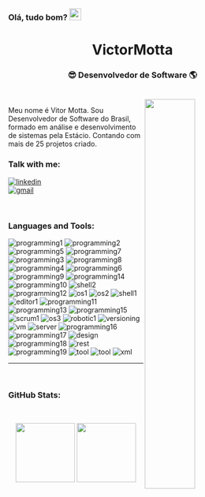 <h3>Olá, tudo bom? <img src="https://github.com/TheDudeThatCode/TheDudeThatCode/blob/master/Assets/Hi.gif" width="24" /> </h3>



<div align="center">
  <h1>VictorMotta</h1>
  <h3>😎 Desenvolvedor de Software 🌎</h3><br>
</div>

<img  align="right" src="https://miro.medium.com/max/1000/1*dxbvVHJkUh5HagZ7HI0nFw.gif" width="45%" />

<p align="left" >
Meu nome é Vitor Motta. Sou Desenvolvedor de Software do Brasil, formado em análise e desenvolvimento de sistemas pela Estácio. Contando com mais de 25 projetos criado.
</p>

### Talk with me:


  
[![linkedin](https://img.shields.io/badge/LinkedIn-0077B5?style=for-the-badge&logo=linkedin&logoColor=white)][linkedin]                       
[![gmail](https://img.shields.io/badge/Gmail-D14836?style=for-the-badge&logo=gmail&logoColor=white)][gmail]

  


<br/>


<p>
  
### Languages and Tools:
  
<div align="left" >
  
  
![programming1](https://img.shields.io/badge/HTML5-E34F26?style=for-the-badge&logo=html5&logoColor=white&color=202020&labelColor=8205b3)                                 ![programming2](https://img.shields.io/badge/CSS3-1572B6?&style=for-the-badge&logo=css3&logoColor=white&color=202020&labelColor=8205b3)                                  ![programming5](https://img.shields.io/badge/JavaScript-F7DF1E?style=for-the-badge&logo=javascript&logoColor=white&color=202020&labelColor=8205b3)                      ![programming7](https://img.shields.io/badge/AngularJS-E23237?style=for-the-badge&logo=angularjs&logoColor=white&color=202020&labelColor=8205b3)                        ![programming3](https://img.shields.io/badge/C%23-239120?style=for-the-badge&logo=c-sharp&logoColor=white&color=202020&labelColor=8205b3)                              ![programming8](https://img.shields.io/badge/PHP-777BB4?style=for-the-badge&logo=php&logoColor=white&color=202020&labelColor=8205b3)                                   ![programming4](https://img.shields.io/badge/Python-3776AB?style=for-the-badge&logo=python&logoColor=white&color=202020&labelColor=8205b3)                              ![programming6](https://img.shields.io/badge/React-20232A?style=for-the-badge&logo=react&logoColor=white&color=202020&labelColor=8205b3)                                ![programming9](https://img.shields.io/badge/Node.js-43853D?style=for-the-badge&logo=node.js&logoColor=white&color=202020&labelColor=8205b3) ![programming14](https://img.shields.io/badge/Flask-000000?style=for-the-badge&logo=flask&logoColor=white&color=202020&labelColor=8205b3) ![programming10](https://img.shields.io/badge/Shell_Script-121011?style=for-the-badge&logo=gnu-bash&logoColor=white&color=202020&labelColor=8205b3)                      ![shell2](https://img.shields.io/badge/windows%20terminal-4D4D4D?style=for-the-badge&logo=windows%20terminal&logoColor=white&color=202020&labelColor=8205b3)           ![programming12](https://img.shields.io/badge/MongoDB-4EA94B?style=for-the-badge&logo=mongodb&logoColor=white&color=202020&labelColor=8205b3)                            ![os1](https://img.shields.io/badge/Windows-0078D6?style=for-the-badge&logo=windows&logoColor=white&color=202020&labelColor=8205b3)                                    ![os2](https://img.shields.io/badge/Kali_Linux-557C94?style=for-the-badge&logo=kali-linux&logoColor=white&color=202020&labelColor=8205b3)                               ![shell1](https://img.shields.io/badge/powershell-5391FE?style=for-the-badge&logo=powershell&logoColor=white&color=202020&labelColor=8205b3)                            ![editor1](https://img.shields.io/badge/VSCode-0078D4?style=for-the-badge&logo=visual%20studio%20code&logoColor=white&color=202020&labelColor=8205b3)       ![programming11](https://img.shields.io/badge/MySQL-00000F?style=for-the-badge&logo=mysql&logoColor=white&color=202020&labelColor=8205b3)                              ![programming13](https://img.shields.io/badge/Unity-100000?style=for-the-badge&logo=unity&logoColor=white&color=202020&labelColor=8205b3)  ![programming15](https://img.shields.io/badge/TypeScript-007ACC?style=for-the-badge&logo=typescript&logoColor=white&color=202020&labelColor=8205b3) ![scrum1](https://img.shields.io/badge/Trello-0052CC?style=for-the-badge&logo=trello&logoColor=white&color=202020&labelColor=8205b3) ![os3](https://img.shields.io/badge/Ubuntu-E95420?style=for-the-badge&logo=ubuntu&logoColor=white&color=202020&labelColor=8205b3) ![robotic1](https://img.shields.io/badge/Arduino-00979D?style=for-the-badge&logo=Arduino&logoColor=white&color=202020&labelColor=8205b3) ![versioning](https://img.shields.io/badge/GIT-E44C30?style=for-the-badge&logo=git&logoColor=white&color=202020&labelColor=8205b3) ![vm](https://img.shields.io/badge/VirtualBox-21416b?style=for-the-badge&logo=VirtualBox&logoColor=white&color=202020&labelColor=8205b3) ![server](https://img.shields.io/badge/Amazon_AWS-FF9900?style=for-the-badge&logo=amazonaws&logoColor=white&color=202020&labelColor=8205b3) ![programming16](https://img.shields.io/badge/PostgreSQL-316192?style=for-the-badge&logo=postgresql&logoColor=white&color=202020&labelColor=8205b3) ![programming17](https://img.shields.io/badge/SQLite-07405E?style=for-the-badge&logo=sqlite&logoColor=white&color=202020&labelColor=8205b3) ![design](https://img.shields.io/badge/blender-%23F5792A.svg?style=for-the-badge&logo=blender&logoColor=white&color=202020&labelColor=8205b3) ![programming18](https://img.shields.io/badge/Docker-2CA5E0?style=for-the-badge&logo=docker&logoColor=white&color=202020&labelColor=8205b3) ![rest](https://img.shields.io/badge/Express.js-000000?style=for-the-badge&logo=express&logoColor=white&color=202020&labelColor=8205b3) ![programming19](	https://img.shields.io/badge/Handlebars.js-f0772b?style=for-the-badge&logo=handlebarsdotjs&logoColor=white&color=202020&labelColor=8205b3) ![tool](https://img.shields.io/badge/Postman-FF6C37?style=for-the-badge&logo=Postman&logoColor=white&color=202020&labelColor=8205b3) ![tool](https://img.shields.io/badge/Webpack-8DD6F9?style=for-the-badge&logo=Webpack&logoColor=white&color=202020&labelColor=8205b3) ![xml](https://img.shields.io/badge/json-5E5C5C?style=for-the-badge&logo=json&&logoColor=white&color=202020&labelColor=8205b3)
   
</div>
</p>

---
  




<!--
### Best projects:

<p>
<div align="center">
  
  [<img  width="33%" src="https://github-readme-stats.vercel.app/api/pin/?username=victormotta&repo=TrackIt&show_icons=true&theme=transparent" alt="My github stats">][repUm]
  [<img  width="33%" src="https://github-readme-stats.vercel.app/api/pin/?username=victormotta&repo=CineFlex&show_icons=true&theme=transparent" alt="My github stats">][repDois]
  [<img  width="33%" src="https://github-readme-stats.vercel.app/api/pin/?username=victormotta&repo=ParrotsCardGame&show_icons=true&theme=transparent" alt="My github stats">][repTres]
  
</div></p>
-->
<br/>



### GitHub Stats:
 
 <br />
<p align="center">
  <a><img height="120px" src="https://github-readme-stats.vercel.app/api?username=victormotta&show_icons=true&hide_title=true&show_icons=true&include_all_commits=true&count_private=true&line_height=20&theme=transparent" />  <img height="120px" src="https://github-readme-stats.vercel.app/api/top-langs/?username=victormotta&layout=compact&hide_title=true&theme=transparent" /></a>

 </p>
 


<br/>








[linkedin]: https://www.linkedin.com/in/victor-mottas/
[repUm]: https://github.com/VictorMotta/TrackIt
[repDois]: https://github.com/VictorMotta/CineFlex
[repTres]: https://github.com/VictorMotta/ParrotsCardGame
[gmail]:mailto:victor.mottag@gmail.com

<!--
**VictorMotta/VictorMotta** is a ✨ _special_ ✨ repository because its `README.md` (this file) appears on your GitHub profile.

Here are some ideas to get you started:

- 🔭 I’m currently working on ...
- 🌱 I’m currently learning ...
- 👯 I’m looking to collaborate on ...
- 🤔 I’m looking for help with ...
- 💬 Ask me about ...
- 📫 How to reach me: ...
- 😄 Pronouns: ...
- ⚡ Fun fact: ...
-->
